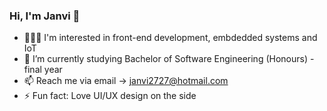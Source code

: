 ### Hi, I'm Janvi 👋

- 👩🏾‍💻 I'm interested in front-end development, embdedded systems and IoT
- 🌱 I’m currently studying Bachelor of Software Engineering (Honours) - final year
- 📫 Reach me via email -> janvi2727@hotmail.com
- ⚡ Fun fact: Love UI/UX design on the side
